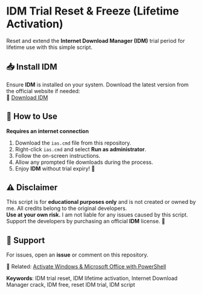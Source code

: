 # IDM Trial Reset & Freeze (Lifetime Activation)

Reset and extend the **Internet Download Manager (IDM)** trial period for lifetime use with this simple script.

## 📥 Install IDM
Ensure **IDM** is installed on your system. Download the latest version from the official website if needed:  
🔗 [Download IDM](https://www.internetdownloadmanager.com/)

## 🔧 How to Use
**Requires an internet connection**

1. Download the `ias.cmd` file from this repository.
2. Right-click `ias.cmd` and select **Run as administrator**.
3. Follow the on-screen instructions.
4. Allow any prompted file downloads during the process.
5. Enjoy **IDM** without trial expiry! 🚀

## ⚠️ Disclaimer
This script is for **educational purposes only** and is not created or owned by me. All credits belong to the original developers.  
**Use at your own risk.** I am not liable for any issues caused by this script.  
Support the developers by purchasing an official **IDM** license. 💙

## 📌 Support
For issues, open an **issue** or comment on this repository.

🔗 Related: [Activate Windows & Microsoft Office with PowerShell](https://github.com/faisalhrbk/Windows-Office-Activator-Script)

**Keywords**: IDM trial reset, IDM lifetime activation, Internet Download Manager crack, IDM free, reset IDM trial, IDM script
